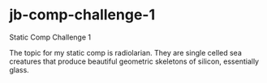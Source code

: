 # jb-comp-challenge-1
Static Comp Challenge 1

The topic for my static comp is radiolarian. They are single celled sea creatures that produce beautiful geometric skeletons of silicon, essentially glass. 


